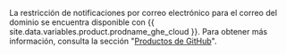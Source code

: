 La restricción de notificaciones por correo electrónico para el correo del dominio se encuentra disponible con {{ site.data.variables.product.prodname_ghe_cloud }}. Para obtener más información, consulta la sección "[Productos de GitHub](/articles/githubs-products)".
